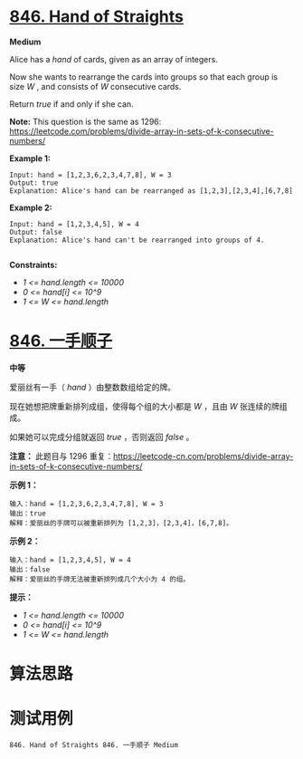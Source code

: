 # [846. Hand of Straights][enTitle]

**Medium**

Alice has a  *hand*  of cards, given as an array of integers.

Now she wants to rearrange the cards into groups so that each group is size  *W* , and consists of  *W*  consecutive cards.

Return  *true*  if and only if she can.

**Note:**  This question is the same as 1296: https://leetcode.com/problems/divide-array-in-sets-of-k-consecutive-numbers/



**Example 1:** 

```
Input: hand = [1,2,3,6,2,3,4,7,8], W = 3
Output: true
Explanation: Alice's hand can be rearranged as [1,2,3],[2,3,4],[6,7,8]

```

**Example 2:** 

```
Input: hand = [1,2,3,4,5], W = 4
Output: false
Explanation: Alice's hand can't be rearranged into groups of 4.


```



**Constraints:** 

-  *1 <= hand.length <= 10000*  
-  *0 <= hand[i] <= 10^9*  
-  *1 <= W <= hand.length* 


# [846. 一手顺子][cnTitle]

**中等**

爱丽丝有一手（ *hand* ）由整数数组给定的牌。

现在她想把牌重新排列成组，使得每个组的大小都是  *W* ，且由  *W*  张连续的牌组成。

如果她可以完成分组就返回  *true* ，否则返回  *false* 。



**注意：** 此题目与 1296 重复：https://leetcode-cn.com/problems/divide-array-in-sets-of-k-consecutive-numbers/





**示例 1：** 

```
输入：hand = [1,2,3,6,2,3,4,7,8], W = 3
输出：true
解释：爱丽丝的手牌可以被重新排列为 [1,2,3]，[2,3,4]，[6,7,8]。
```

**示例 2：** 

```
输入：hand = [1,2,3,4,5], W = 4
输出：false
解释：爱丽丝的手牌无法被重新排列成几个大小为 4 的组。
```



**提示：** 

-  *1 <= hand.length <= 10000*  
-  *0 <= hand[i] <= 10^9*  
-  *1 <= W <= hand.length* 




# 算法思路

# 测试用例
```
846. Hand of Straights 846. 一手顺子 Medium
```

[enTitle]: https://leetcode.com/problems/hand-of-straights/
[cnTitle]: https://leetcode-cn.com/problems/hand-of-straights/
